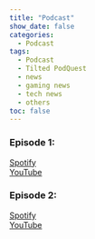 ```yaml
---
title: "Podcast"
show_date: false
categories: 
  - Podcast
tags: 
  - Podcast
  - Tilted PodQuest
  - news
  - gaming news
  - tech news
  - others
toc: false
---
```


### Episode 1:
[Spotify](https://open.spotify.com/episode/43dDCDo0mGRoae34iC5BAr?si=uyIVcSSMTOyleiClgw4weQ) <br>
[YouTube](https://www.youtube.com/watch?v=iE1EuxLg1IU&t=18s) 

### Episode 2:
[Spotify](https://open.spotify.com/episode/05CB1ss5UKa6jnIX8ClQBy)<br>
[YouTube](https://www.youtube.com/watch?v=pTcMKPk0H5g)<br>
